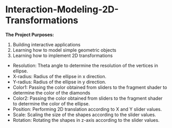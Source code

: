 # Interaction-Modeling-2D-Transformations
<b>The Project Purposes: </b><br>
1. Building interactive applications<br>
2. Learning how to model simple geometric objects<br>
3. Learning how to implement 2D transformations<br>
- Resolution: Theta angle to determine the resolution of the vertices in ellipse.<br>
- X-radius: Radius of the ellipse in x direction.<br>
- Y-radius: Radius of the ellipse in y direction.<br>
- Color1: Passing the color obtained from sliders to the fragment shader to determine the color of the diamonds<br>
- Color2: Passing the color obtained from sliders to the fragment shader to determine the color of the ellipse.<br>
- Position: Performing 2D translation according to X and Y slider values.<br>
- Scale: Scaling the size of the shapes according to the slider values.<br>
- Rotation: Rotating the shapes in z-axis according to the slider values.

